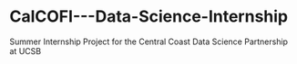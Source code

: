 # CalCOFI---Data-Science-Internship
Summer Internship Project for the Central Coast Data Science Partnership at UCSB
